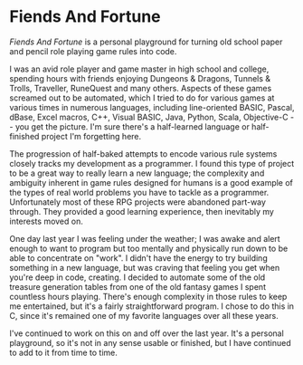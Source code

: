 Fiends And Fortune
==================
_Fiends And Fortune_ is a personal playground for turning old school paper
and pencil role playing game rules into code.

I was an avid role player and game master in high school and college,
spending hours with friends enjoying Dungeons & Dragons, Tunnels & Trolls, 
Traveller, RuneQuest and many others.  Aspects of these games screamed out to
be automated, which I tried to do for various games at various times in 
numerous languages, including line-oriented BASIC, Pascal, dBase, Excel 
macros, C++, Visual BASIC, Java, Python, Scala, Objective-C -- you get the
picture.  I'm sure there's a half-learned language or half-finished project
I'm forgetting here.

The progression of half-baked attempts to encode various rule systems closely 
tracks my development as a programmer.  I found this type of project to be a
great way to really learn a new language; the complexity and ambiguity
inherent in game rules designed for humans is a good example of the types of
real world problems you have to tackle as a programmer.  Unfortunately most
of these RPG projects were abandoned part-way through.  They provided a good
learning experience, then inevitably my interests moved on.

One day last year I was feeling under the weather; I was awake and alert
enough to want to program but too mentally and physically run down to be able
to concentrate on "work".  I didn't have the energy to try building something
in a new language, but was craving that feeling you get when you're deep in
code, creating.  I decided to automate some of the old treasure generation
tables from one of the old fantasy games I spent countless hours playing.
There's enough complexity in those rules to keep me entertained, but it's a
fairly straightforward program.  I chose to do this in C, since it's remained
one of my favorite languages over all these years.

I've continued to work on this on and off over the last year.  It's a
personal playground, so it's not in any sense usable or finished, but I have
continued to add to it from time to time.

